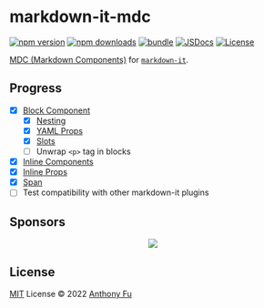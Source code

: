# markdown-it-mdc

[![npm version][npm-version-src]][npm-version-href]
[![npm downloads][npm-downloads-src]][npm-downloads-href]
[![bundle][bundle-src]][bundle-href]
[![JSDocs][jsdocs-src]][jsdocs-href]
[![License][license-src]][license-href]

[MDC (Markdown Components)](https://remark-mdc.nuxt.space/) for [`markdown-it`](https://github.com/markdown-it/markdown-it).

## Progress

- [x] [Block Component](https://remark-mdc.nuxt.space/#block-components)
  - [x] [Nesting](https://remark-mdc.nuxt.space/#nesting)
  - [x] [YAML Props](https://remark-mdc.nuxt.space/#yaml-props)
  - [x] [Slots](https://remark-mdc.nuxt.space/#slots)
  - [ ] Unwrap `<p>` tag in blocks
- [x] [Inline Components](https://remark-mdc.nuxt.space/#inline-components)
- [x] [Inline Props](https://remark-mdc.nuxt.space/#inline-props)
- [x] [Span](https://remark-mdc.nuxt.space/#span)
- [ ] Test compatibility with other markdown-it plugins

## Sponsors

<p align="center">
  <a href="https://cdn.jsdelivr.net/gh/antfu/static/sponsors.svg">
    <img src='https://cdn.jsdelivr.net/gh/antfu/static/sponsors.svg'/>
  </a>
</p>

## License

[MIT](./LICENSE) License © 2022 [Anthony Fu](https://github.com/antfu)

<!-- Badges -->

[npm-version-src]: https://img.shields.io/npm/v/markdown-it-mdc?style=flat&colorA=080f12&colorB=1fa669
[npm-version-href]: https://npmjs.com/package/markdown-it-mdc
[npm-downloads-src]: https://img.shields.io/npm/dm/markdown-it-mdc?style=flat&colorA=080f12&colorB=1fa669
[npm-downloads-href]: https://npmjs.com/package/markdown-it-mdc
[bundle-src]: https://img.shields.io/bundlephobia/minzip/markdown-it-mdc?style=flat&colorA=080f12&colorB=1fa669&label=minzip
[bundle-href]: https://bundlephobia.com/result?p=markdown-it-mdc
[license-src]: https://img.shields.io/github/license/antfu/markdown-it-mdc.svg?style=flat&colorA=080f12&colorB=1fa669
[license-href]: https://github.com/antfu/markdown-it-mdc/blob/main/LICENSE
[jsdocs-src]: https://img.shields.io/badge/jsdocs-reference-080f12?style=flat&colorA=080f12&colorB=1fa669
[jsdocs-href]: https://www.jsdocs.io/package/markdown-it-mdc

